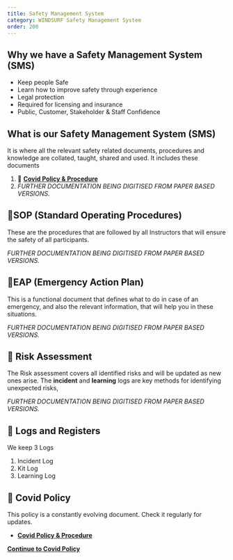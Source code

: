 ```yaml
---
title: Safety Management System
category: WINDSURF Safety Management System
order: 200
---
```


## Why we have a Safety Management System (SMS)
- Keep people Safe
- Learn how to improve safety through experience
- Legal protection
- Required for licensing and insurance
- Public, Customer, Stakeholder & Staff Confidence

## What is our Safety Management System (SMS)
It is where all the relevant safety related documents, procedures and knowledge are collated, taught, shared and used.
It includes these documents

1.  📕 [**Covid Policy & Procedure**](https://numbat70.github.io/clyde/Content/228-WINDSURF_SMS_COVID/)
2.  *FURTHER DOCUMENTATION BEING DIGITISED FROM PAPER BASED VERSIONS.*

## 📕SOP (Standard Operating Procedures)
These are the procedures that are followed by all Instructors that will ensure the safety of all participants.


*FURTHER DOCUMENTATION BEING DIGITISED FROM PAPER BASED VERSIONS.*

## 📕EAP (Emergency Action Plan)
This is a functional document that defines what to do in case of an emergency, and also the relevant information, that will help you in these situations.


*FURTHER DOCUMENTATION BEING DIGITISED FROM PAPER BASED VERSIONS.*

## 📕 Risk Assessment
The Risk assessment covers all identified risks and will be updated as new ones arise.
The **incident** and **learning** logs are key methods for identifying unexpected risks,


*FURTHER DOCUMENTATION BEING DIGITISED FROM PAPER BASED VERSIONS.*

## 📝 Logs and Registers
We keep 3 Logs
1. Incident Log
2. Kit Log
3. Learning Log


## 📕 Covid Policy
This policy is a constantly evolving document. Check it regularly for updates.
- [**Covid Policy & Procedure**](https://numbat70.github.io/clyde/Content/228-WINDSURF_SMS_COVID/)

**[Continue to Covid Policy](https://numbat70.github.io/clyde/Content/228-WINDSURF_SMS_COVID/)**
